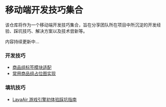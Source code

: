 # 移动端开发技巧集合

该仓库将作为一个移动端开发技巧集合，旨在分享团队所在项目中所沉淀的开发经验、踩坑技巧、解决方案以及技术尝新等。

内容持续更新中...

### 开发技巧
- [商品组标签模块适配](/resources/商品组标签模块适配.md)
- [常用商品组占位图实现](/resources/常用商品组占位图实现.md)

### 填坑技巧
- [LayaAir 游戏引擎初体验踩坑指南](/resources/LayaAir.md)

